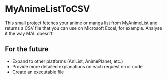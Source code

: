 # MyAnimeListToCSV

This small project fetches your anime or manga list from MyAnimeList and returns a CSV file that you can use on Microsoft Excel, for example. Analyse it the way MAL doesn't!

## For the future

- Expand to other platforms (AniList, AnimePlanet, etc.)
- Provide more detailed explanations on each request error code
- Create an executable file
